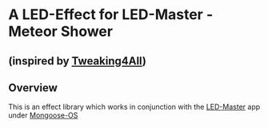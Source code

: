 # A LED-Effect for LED-Master - Meteor Shower
## (inspired by [Tweaking4All](https://www.tweaking4all.com/hardware/arduino/arduino-all-ledstrip-effects-in-one/))


## Overview

This is an effect library which works in conjunction with the [LED-Master](https://github.com/mamuesp/LED-Master) app under [Mongoose-OS](https://mongoose-os.com/)
